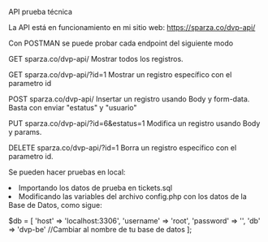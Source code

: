 API prueba técnica

La API está en funcionamiento en mi sitio web: <a href="https://sparza.co/dvp-api/">https://sparza.co/dvp-api/</a>

Con POSTMAN se puede probar cada endpoint del siguiente modo

GET sparza.co/dvp-api/ Mostrar todos los registros.

GET sparza.co/dvp-api/?id=1 Mostrar un registro específico con el parametro id

POST sparza.co/dvp-api/ Insertar un registro usando Body y form-data. Basta con enviar "estatus" y "usuario"

PUT sparza.co/dvp-api/?id=6&estatus=1 Modifica un registro usando Body y params.

DELETE sparza.co/dvp-api/?id=1 Borra un registro específico con el parametro id.

Se pueden hacer pruebas en local:

<li>Importando los datos de prueba en tickets.sql</li>
<li>Modificando las variables del archivo config.php con los datos de la Base de Datos, como sigue:</li>

$db = [
    'host' => 'localhost:3306',
    'username' => 'root',
    'password' => '',
    'db' => 'dvp-be' //Cambiar al nombre de tu base de datos
];
